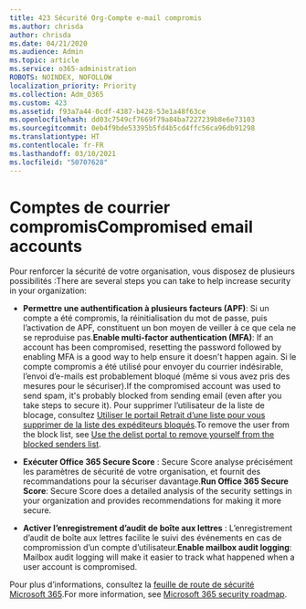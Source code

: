 ```yaml
---
title: 423 Sécurité Org-Compte e-mail compromis
ms.author: chrisda
author: chrisda
ms.date: 04/21/2020
ms.audience: Admin
ms.topic: article
ms.service: o365-administration
ROBOTS: NOINDEX, NOFOLLOW
localization_priority: Priority
ms.collection: Adm_O365
ms.custom: 423
ms.assetid: f93a7a44-0cdf-4387-b428-53e1a48f63ce
ms.openlocfilehash: dd03c7549cf7669f79a84ba7227239b8e6e73103
ms.sourcegitcommit: 0eb4f9bde53395b5fd4b5cd4ffc56ca96db91298
ms.translationtype: HT
ms.contentlocale: fr-FR
ms.lasthandoff: 03/10/2021
ms.locfileid: "50707628"
---
```

# <a name="compromised-email-accounts"></a><span data-ttu-id="5920a-102">Comptes de courrier compromis</span><span class="sxs-lookup"><span data-stu-id="5920a-102">Compromised email accounts</span></span>

<span data-ttu-id="5920a-103">Pour renforcer la sécurité de votre organisation, vous disposez de plusieurs possibilités :</span><span class="sxs-lookup"><span data-stu-id="5920a-103">There are several steps you can take to help increase security in your organization:</span></span>

- <span data-ttu-id="5920a-104">**Permettre une authentification à plusieurs facteurs (APF)**: Si un compte a été compromis, la réinitialisation du mot de passe, puis l’activation de APF, constituent un bon moyen de veiller à ce que cela ne se reproduise pas.</span><span class="sxs-lookup"><span data-stu-id="5920a-104">**Enable multi-factor authentication (MFA)**: If an account has been compromised, resetting the password followed by enabling MFA is a good way to help ensure it doesn't happen again.</span></span> <span data-ttu-id="5920a-105">Si le compte compromis a été utilisé pour envoyer du courrier indésirable, l’envoi d’e-mails est probablement bloqué (même si vous avez pris des mesures pour le sécuriser).</span><span class="sxs-lookup"><span data-stu-id="5920a-105">If the compromised account was used to send spam, it's probably blocked from sending email (even after you take steps to secure it).</span></span> <span data-ttu-id="5920a-106">Pour supprimer l’utilisateur de la liste de blocage, consultez [Utiliser le portail Retrait d’une liste pour vous supprimer de la liste des expéditeurs bloqués](https://docs.microsoft.com/microsoft-365/security/office-365-security/use-the-delist-portal-to-remove-yourself-from-the-office-365-blocked-senders-lis).</span><span class="sxs-lookup"><span data-stu-id="5920a-106">To remove the user from the block list, see [Use the delist portal to remove yourself from the blocked senders list](https://docs.microsoft.com/microsoft-365/security/office-365-security/use-the-delist-portal-to-remove-yourself-from-the-office-365-blocked-senders-lis).</span></span>

- <span data-ttu-id="5920a-107">**Exécuter Office 365 Secure Score** : Secure Score analyse précisément les paramètres de sécurité de votre organisation, et fournit des recommandations pour la sécuriser davantage.</span><span class="sxs-lookup"><span data-stu-id="5920a-107">**Run Office 365 Secure Score**: Secure Score does a detailed analysis of the security settings in your organization and provides recommendations for making it more secure.</span></span>

- <span data-ttu-id="5920a-108">**Activer l’enregistrement d’audit de boîte aux lettres** : L’enregistrement d’audit de boîte aux lettres facilite le suivi des événements en cas de compromission d’un compte d’utilisateur.</span><span class="sxs-lookup"><span data-stu-id="5920a-108">**Enable mailbox audit logging**: Mailbox audit logging will make it easier to track what happened when a user account is compromised.</span></span>

<span data-ttu-id="5920a-109">Pour plus d’informations, consultez la [feuille de route de sécurité Microsoft 365](https://docs.microsoft.com/microsoft-365/security/office-365-security/security-roadmap).</span><span class="sxs-lookup"><span data-stu-id="5920a-109">For more information, see [Microsoft 365 security roadmap](https://docs.microsoft.com/microsoft-365/security/office-365-security/security-roadmap).</span></span>
